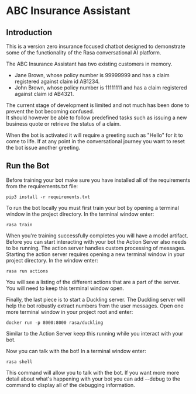 # ABC Insurance Assistant

## Introduction
This is a version zero insurance focused chatbot designed to demonstrate some of the functionality of the Rasa 
conversational AI platform.

The ABC Insurance Assistant has two existing customers in memory. 
* Jane Brown, whose policy number is 99999999 and has a claim registered against claim id AB1234.
* John Brown, whose policy number is 11111111 and has a claim registered against claim id AB4321.

The current stage of development is limited and not much has been done to prevent the bot becoming confused.  
It should however be able to follow predefined tasks such as issuing a new business quote or retrieve the status of a claim.

When the bot is activated it will require a greeting such as "Hello" for it to come to life.  If at any point 
in the conversational journey you want to reset the bot issue another greeting.

## Run the Bot
Before training your bot make sure you have installed all of the requirements from the requirements.txt file:

```
pip3 install -r requirements.txt
```
To run the bot locally you must first train your bot by opening a terminal window in the project directory. In the terminal window enter:

```
rasa train
```
When you're training successfully completes you will have a model artifact. Before you can start interacting with your bot the Action Server also needs to be running. The action server handles custom processing of messages. Starting the action server requires opening a new terminal window in your project directory. In the window enter:
```
rasa run actions
```
You will see a listing of the different actions that are a part of the server. You will need to keep this terminal window open.

Finally, the last piece is to start a Duckling server. The Duckling server will help the bot robustly extract numbers from the user messages. Open one more terminal window in your project root and enter:
```
docker run -p 8000:8000 rasa/duckling
```
Similar to the Action Server keep this running while you interact with your bot.

Now you can talk with the bot! In a terminal window enter:
```
rasa shell
```
This command will allow you to talk with the bot. If you want more more detail about what's happening with your bot you can add --debug to the command to display all of the debugging information.







